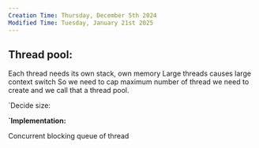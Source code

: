```yaml
---
Creation Time: Thursday, December 5th 2024
Modified Time: Tuesday, January 21st 2025
---
```



## Thread pool:

Each thread needs its own stack, own memory
Large threads causes large context switch
So we need to cap maximum number of thread we need to create and we call that a thread pool.


`Decide size:


**`Implementation:** 

Concurrent blocking queue of thread




